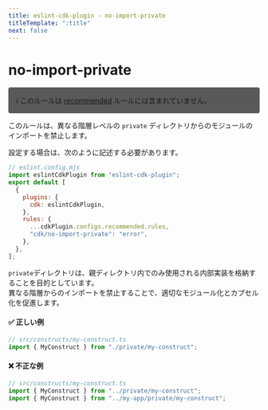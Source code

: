 ```yaml
---
title: eslint-cdk-plugin - no-import-private
titleTemplate: ":title"
next: false
---
```


# no-import-private

<div style="margin-top: 16px; background-color: #595959; padding: 16px; border-radius: 4px;">
  ℹ️ このルールは
  <a href="https://eslint-cdk-plugin.dev/rules/#recommended-rules">recommended</a>
  ルールには含まれていません。
</div>

このルールは、異なる階層レベルの `private` ディレクトリからのモジュールのインポートを禁止します。

設定する場合は、次のように記述する必要があります。

```js
// eslint.config.mjs
import eslintCdkPlugin from "eslint-cdk-plugin";
export default [
  {
    plugins: {
      cdk: eslintCdkPlugin,
    },
    rules: {
      ...cdkPlugin.configs.recommended.rules,
      "cdk/no-import-private": "error",
    },
  },
];
```

`private`ディレクトリは、親ディレクトリ内でのみ使用される内部実装を格納することを目的としています。  
異なる階層からのインポートを禁止することで、適切なモジュール化とカプセル化を促進します。

#### ✅ 正しい例

```ts
// src/constructs/my-construct.ts
import { MyConstruct } from "./private/my-construct";
```

#### ❌ 不正な例

```ts
// src/constructs/my-construct.ts
import { MyConstruct } from "../private/my-construct";
import { MyConstruct } from "../my-app/private/my-construct";
```
